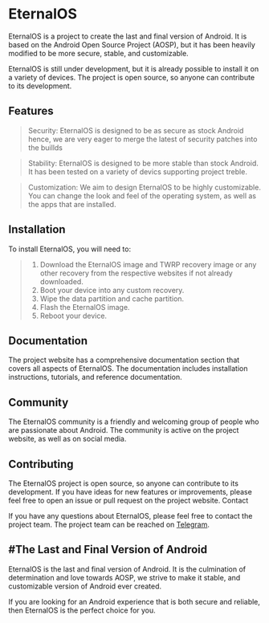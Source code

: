 # EternalOS

EternalOS is a project to create the last and final version of Android. It is based on the Android Open Source Project (AOSP), but it has been heavily modified to be more secure, stable, and customizable.

EternalOS is still under development, but it is already possible to install it on a variety of devices. The project is open source, so anyone can contribute to its development.

## Features

> Security: EternalOS is designed to be as secure as stock Android hence, we are very eager to merge the latest of security patches into the buillds

> Stability: EternalOS is designed to be more stable than stock Android. It has been tested on a variety of devics supporting project treble.

> Customization: We aim to design EternalOS to be highly customizable. You can change the look and feel of the operating system, as well as the apps that are installed.

## Installation

To install EternalOS, you will need to:

> 1. Download the EternalOS image and TWRP recovery image or any other recovery from the respective websites if not already downloaded.
> 2. Boot your device into any custom recovery.
> 3. Wipe the data partition and cache partition.
> 4. Flash the EternalOS image.
> 5. Reboot your device.

## Documentation

The project website has a comprehensive documentation section that covers all aspects of EternalOS. The documentation includes installation instructions, tutorials, and reference documentation.

## Community

The EternalOS community is a friendly and welcoming group of people who are passionate about Android. The community is active on the project website, as well as on social media.

## Contributing

The EternalOS project is open source, so anyone can contribute to its development. If you have ideas for new features or improvements, please feel free to open an issue or pull request on the project website.
Contact

If you have any questions about EternalOS, please feel free to contact the project team. The project team can be reached on [Telegram](https://t.me/FiniteCode).

## #The Last and Final Version of Android

EternalOS is the last and final version of Android. It is the culmination of determination and love towards AOSP, we strive to make it stable, and customizable version of Android ever created.

If you are looking for an Android experience that is both secure and reliable, then EternalOS is the perfect choice for you.

